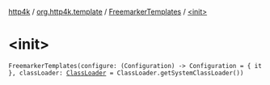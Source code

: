 [http4k](../../index.md) / [org.http4k.template](../index.md) / [FreemarkerTemplates](index.md) / [&lt;init&gt;](./-init-.md)

# &lt;init&gt;

`FreemarkerTemplates(configure: (Configuration) -> Configuration = { it }, classLoader: `[`ClassLoader`](https://docs.oracle.com/javase/9/docs/api/java/lang/ClassLoader.html)` = ClassLoader.getSystemClassLoader())`